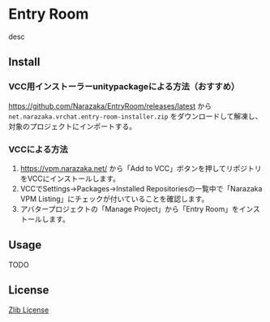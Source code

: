 # Entry Room

desc

## Install

### VCC用インストーラーunitypackageによる方法（おすすめ）

https://github.com/Narazaka/EntryRoom/releases/latest から `net.narazaka.vrchat.entry-room-installer.zip` をダウンロードして解凍し、対象のプロジェクトにインポートする。

### VCCによる方法

1. https://vpm.narazaka.net/ から「Add to VCC」ボタンを押してリポジトリをVCCにインストールします。
2. VCCでSettings→Packages→Installed Repositoriesの一覧中で「Narazaka VPM Listing」にチェックが付いていることを確認します。
3. アバタープロジェクトの「Manage Project」から「Entry Room」をインストールします。

## Usage

TODO

## License

[Zlib License](LICENSE.txt)
